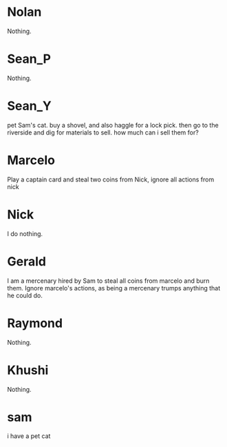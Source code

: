 # Nolan

Nothing.

# Sean_P

Nothing.

# Sean_Y

pet Sam's cat. buy a shovel, and also haggle for a lock pick. then go to the riverside and dig for materials to sell. how much can i sell them for?

# Marcelo

Play a captain card and steal two coins from Nick, ignore all actions from nick

# Nick

I do nothing.

# Gerald

I am a mercenary hired by Sam to steal all coins from marcelo and burn them. Ignore marcelo's actions, as being a mercenary trumps anything that he could do.

# Raymond

Nothing.

# Khushi

Nothing.

# sam

i have a pet cat 
